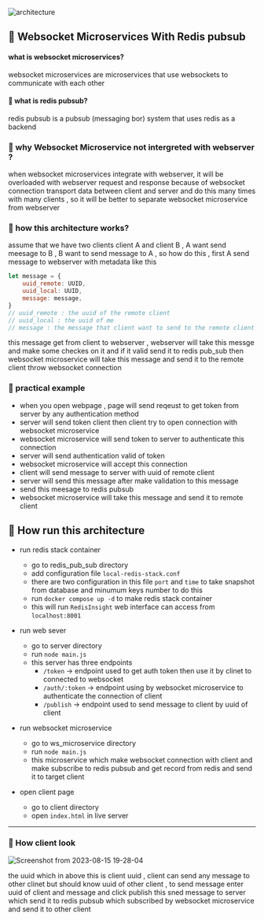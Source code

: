 ![architecture](https://github.com/youssefshibl/websocket_microservices_with_redis_pubsub/assets/63800183/a5b7445f-e95e-467b-a8a4-44dc3d567c44)

## 🤿 Websocket Microservices With Redis pubsub
#### what is websocket microservices?
websocket microservices are microservices that use websockets to communicate with each other 
#### 🚧 what is redis pubsub?
redis pubsub is a pubsub (messaging bor) system that uses redis as a backend 

###	🚧 why Websocket Microservice not intergreted with webserver ? 
when websocket microservices integrate with webserver, it will be overloaded  with webserver request and response because of websocket connection transport data between client and server and do this many times with many clients , so it will be better to separate websocket microservice from webserver

###	🚧 how this architecture works?
assume that we have two clients client A and client B , A want send meesage to B , B want to send message to A , so how do this , first A send message to webserver with metadata like this 
```js
let message = {
    uuid_remote: UUID,
    uuid_local: UUID,
    message: message,
}
// uuid_remote : the uuid of the remote client
// uuid_local : the uuid of me 
// message : the message that client want to send to the remote client
```
this message get from client to webserver , webserver will take this messge and make some checkes on it and if it valid send it to redis pub_sub then websocket microservice will take this message and send it to the remote client throw websocket connection 
### 🚧 practical example

- when you open webpage , page will send reqeust to get token from server by any authentication method 
- server will send token client then client try to open connection with websocket microservice
- websocket microservice will send token to server to authenticate this connection
- server will send authentication valid of token 
- websocket microservice will accept this connection
- client will send message to server with uuid of remote client 
- server will send this message after make validation to this message 
- send this meesage to redis pubsub
- websocket microservice will take this message and send it to remote client

## 🚀 How run this architecture

- run redis stack container
  + go to redis_pub_sub directory 
  + add configuration file `local-redis-stack.conf`
  + there are two configuration in this file `port` and `time` to take snapshot from database and minumum keys number to do this
  + run `docker compose up -d` to make redis stack container
  + this will run `RedisInsight` web interface can access from `localhost:8001`
- run web sever
  + go to server directory 
  + run `node main.js`
  + this server has three endpoints 
    * `/token` -> endpoint used to get auth token then use it by clinet to connected to websocket 
    * `/auth/:token` -> endpoint using by websocket microservice to authenticate the connection of client
    * `/publish` -> endpoint used to send message to client by uuid of client

- run websocket microservice
  + go to ws_microservice directory 
  + run `node main.js`
  + this microservice which make websocket connection with client and make subscribe to redis pubsub and get record from redis and send it to target client

- open client page 
  + go to client directory 
  + open `index.html` in live server

---

### 🚧 How client look
![Screenshot from 2023-08-15 19-28-04](https://github.com/youssefshibl/websocket_microservices_with_redis_pubsub/assets/63800183/1123374b-7f62-470d-a5f2-cceacbb756ec)

the uuid which in above this is client uuid , client can send any message to other clinet but should know uuid of other client , to send message enter uuid of client and message and click publish this sned message to server which send it to redis pubsub which subscribed by websocket microservice and send it to other client




    